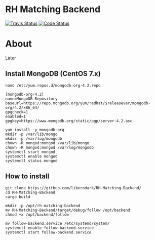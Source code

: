 # RH Matching Backend

[![Travis Status](https://travis-ci.org/liberodark/RH-Matching-Backend.svg)](https://travis-ci.org/liberodark/RH-Matching-Backend)
[![Code Status](https://www.codefactor.io/repository/github/liberodark/RH-Matching-Backend/badge)](https://www.codefactor.io/repository/github/liberodark/RH-Matching-Backend)

# About

Later 

## Install MongoDB (CentOS 7.x)


```
nano /etc/yum.repos.d/mongodb-org-4.2.repo

[mongodb-org-4.2]
name=MongoDB Repository
baseurl=https://repo.mongodb.org/yum/redhat/$releasever/mongodb-org/4.2/x86_64/
gpgcheck=1
enabled=1
gpgkey=https://www.mongodb.org/static/pgp/server-4.2.asc

yum install -y mongodb-org
mkdir -p /var/lib/mongo
mkdir -p /var/log/mongodb
chown -R mongod:mongod /var/lib/mongo
chown -R mongod:mongod /var/log/mongodb
systemctl start mongod
systemctl enable mongod
systemctl status mongod
```

## How to install

```
git clone https://github.com/liberodark/RH-Matching-Backend/
cd RH-Matching-Backend
cargo build

mkdir -p /opt/rh-matching-backend
mv RH-Matching-Backend/target/debug/follow /opt/backend
chmod +x /opt/backend/follow

mv follow-backend.service /etc/systemd/system/
systemctl enable follow-backend.service
systemctl start follow-backend.service
```
